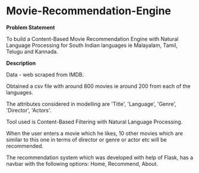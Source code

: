 # Movie-Recommendation-Engine

**Problem Statement**


To build a Content-Based Movie Recommendation Engine with Natural Language Processing for South Indian languages ie Malayalam, Tamil, Telugu and Kannada.

**Description**


Data - web scraped from IMDB.

Obtained a csv file with around 800 movies ie around 200 from each of the languages. 

The attributes considered in modelling are 'Title', 'Language', 'Genre', 'Director', 'Actors'.

Tool  used is Content-Based Filtering with Natural Language Processing.

When the user enters a movie which he likes, 10 other movies which are similar to this one in terms of director or genre or actor etc will be recommended.

The recommendation system which was developed with help of Flask, has a navbar with the following options: Home, Recommend, About.
